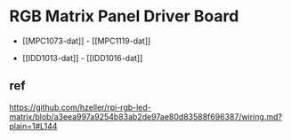 
# RGB Matrix Panel Driver Board 

- [[MPC1073-dat]] - [[MPC1119-dat]]

- [[IDD1013-dat]] - [[IDD1016-dat]]


## ref 


https://github.com/hzeller/rpi-rgb-led-matrix/blob/a3eea997a9254b83ab2de97ae80d83588f696387/wiring.md?plain=1#L144

